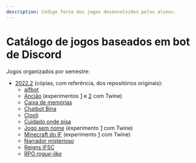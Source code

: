 ```yaml
---
description: Código fonte dos jogos desenvolvidos pelos alunos.
---
```


# Catálogo de jogos baseados em bot de Discord

Jogos organizados por semestre:

* [2022.2](https://github.com/boidacarapreta/adcipt20222) (cópias, com referência, dos repositórios originais):
  * [aifbot](https://github.com/boidacarapreta/adcipt20222-aifbot-discord-chatbot)
  * [Ancião](https://github.com/boidacarapreta/adcipt20222-enzo-davi-my-game) (experimentos [1](https://ederson-torresini.github.io/adcipt20222-enzo-davi-my-game/Loccccc.html) e [2](https://ederson-torresini.github.io/adcipt20222-enzo-davi-my-game/Enzo.png.html) com Twine)
  * [Caixa de memórias](https://github.com/boidacarapreta/adcipt20222-super-poderosas-caixadememorias)
  * [Chatbot Bina](https://github.com/boidacarapreta/adipt20222-OsVieiras-Chatbot-Bina)
  * [Clooli](https://github.com/boidacarapreta/adcipt20222-RE-RED-clooli)
  * [Cuidado onde pisa](https://github.com/boidacarapreta/adcipt20222-igor-e-gui-cuidado-onde-pisa)
  * [Jogo sem nome](https://github.com/boidacarapreta/adcipt20222-higor-com-h-jogosemnome) (experimento [1](https://ederson-torresini.github.io/adcipt20222-higor-com-h-jogosemnome/) com Twine)
  * [Minecraft do IF](https://github.com/boidacarapreta/adcipt20222-NicoJuca-Desenvolvimento-Minecraft) (experimento [1](https://ederson-torresini.github.io/adcipt20222-NicoJuca-Desenvolvimento-Minecraft/arquivo\_twinery.html) com Twine)
  * [Narrador misterioso](https://github.com/boidacarapreta/adcipt20222-AK-MC-Kayla-s-adventure)
  * [Reigns IFSC](https://github.com/boidacarapreta/adcipt20222-Amongus-Inc-ReignsIFSC)
  * [RPG _rogue-like_](https://github.com/boidacarapreta/adcipt20222-Augusto-e-Willian-chatbot)

